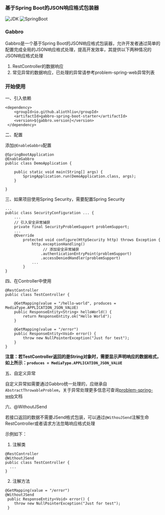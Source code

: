 ### 基于Spring Boot的JSON响应格式包装器

![JDK](https://img.shields.io/badge/JDK-1.8+-green?logo=appveyor)
![SpringBoot](https://img.shields.io/badge/springboot-%202.x-green?logo=appveyor)

### Gabbro

Gabbro是一个基于Spring Boot的JSON响应格式包装器，允许开发者通过简单的配置完成全局的JSON响应格式处理，提高开发效率，其提供以下两种情况的JSON响应格式处理

1. RestController的数据响应
2. 常见异常的数据响应，已处理的异常请参考problem-spring-web异常列表

### 开始使用

一、引入依赖

```
<dependency>
    <groupId>io.github.aliothliu</groupId>
    <artifactId>gabbro-spring-boot-starter</artifactId>
    <version>${gabbro.version}</version>
 </dependency>
```

二、配置

添加``@EnableGabbro``配置

````
@SpringBootApplication
@EnableGabbro
public class DemoApplication {

    public static void main(String[] args) {
        SpringApplication.run(DemoApplication.class, args);
    }

}
````

三、如果项目使用Spring Security，需要配置Spring Security

````
...
public class SecurityConfiguration ... {
    ...
    // 引入安全异常捕获
    private final SecurityProblemSupport problemSupport;
    ...
    @Override
        protected void configure(HttpSecurity http) throws Exception {
            http.exceptionHandling()
                 // 添加安全异常捕获
                .authenticationEntryPoint(problemSupport)
                .accessDeniedHandler(problemSupport)
            ...
        }
}
````

四、在Controller中使用

````
@RestController
public class TestController {

    @GetMapping(value = "/hello-world", produces = MediaType.APPLICATION_JSON_VALUE)
    public ResponseEntity<String> helloWorld() {
        return ResponseEntity.ok("Hello World");
    }

    @GetMapping(value = "/error")
    public ResponseEntity<Void> error() {
        throw new NullPointerException("Just for test");
    }
}
````

**注意：若TestController返回的是String对象时，需要显示声明响应的数据格式，如上所示：``produces = MediaType.APPLICATION_JSON_VALUE``**

五、自定义异常

自定义异常如需要通过Gabbro统一处理的，应继承自``AbstractThrowableProblem``，关于异常处理更多信息可查询[problem-spring-web](https://github.com/zalando/problem-spring-web)文档

六、@WithoutJSend

若接口返回的数据不需要JSend格式包装，可以通过``@WithouJSend``注解生命RestController或者请求方法忽略响应格式处理

示例如下：

1. 注解类

````
@RestController
@WithoutJSend
public class TestController {
  ...
}
````

2. 注解方法

````
@GetMapping(value = "/error")
@WithoutJSend
 public ResponseEntity<Void> error() {
    throw new NullPointerException("Just for test");
 }
````